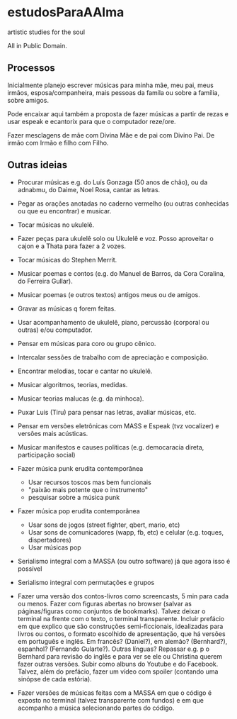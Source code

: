 # estudosParaAAlma
artistic studies for the soul

All in Public Domain.

## Processos
Inicialmente planejo escrever músicas
para minha mãe, meu pai, meus irmãos, esposa/companheira,
mais pessoas da famíla ou sobre a família,
sobre amigos.

Pode encaixar aqui também a proposta
de fazer músicas a partir de rezas e
usar espeak e ecantorix para que o
computador reze/ore.

Fazer mesclagens de mãe com Divina Mãe
e de pai com Divino Pai.
De irmão com Irmão
e filho com Filho.

## Outras ideias
* Procurar músicas e.g. do Luís Gonzaga (50 anos de chão),
ou da adnabmu, do Daime, Noel Rosa,
cantar as letras.
* Pegar as orações anotadas no caderno vermelho (ou outras conhecidas ou que eu encontrar)
e musicar.
* Tocar músicas no ukulelê.
* Fazer peças para ukulelê solo ou Ukulelê e voz.
Posso aproveitar o cajon e a Thata para fazer a 2 vozes.
* Tocar músicas do Stephen Merrit.
* Musicar poemas e contos (e.g. do Manuel de Barros,
da Cora Coralina, do Ferreira Gullar).
* Musicar poemas (e outros textos) antigos meus ou de amigos.
* Gravar as músicas q forem feitas.
* Usar acompanhamento de ukulelê, piano, percussão (corporal ou outras)
e/ou computador.
* Pensar em músicas para coro ou grupo cênico.
* Intercalar sessões de trabalho com de apreciação e composição.
* Encontrar melodias, tocar e cantar no ukulelê.
* Musicar algoritmos, teorias, medidas.
* Musicar teorias malucas (e.g. da minhoca).
* Puxar Luis (Tiru) para pensar nas letras, avaliar músicas, etc.
* Pensar em versões eletrônicas com MASS e Espeak (tvz vocalizer)
e versões mais acústicas.
* Musicar manifestos e causes políticas (e.g. democaracia direta, participação social)
* Fazer música punk erudita contemporânea
  - Usar recursos toscos mas bem funcionais
  - "paixão mais potente que o instrumento"
  - pesquisar sobre a música punk
* Fazer música pop erudita contemporânea
  - Usar sons de jogos (street fighter, qbert, mario, etc)
  - Usar sons de comunicadores (wapp, fb, etc) e celular (e.g. toques, dispertadores)
  - Usar músicas pop
* Serialismo integral com a MASSA (ou outro software) já que agora isso é possível
* Serialismo integral com permutações e grupos
* Fazer uma versão dos contos-livros como screencasts, 5 min para cada ou menos.
Fazer com figuras abertas no browser (salvar as páginas/figuras como conjuntos de bookmarks).
Talvez deixar o terminal na frente com o texto, o terminal transparente.
Incluir prefácio em que explico que são construções semi-ficcionais,
idealizadas para livros ou contos, o formato escolhido de apresentação,
que há versões em português e inglês.
Em francês? (Daniel?), em alemão? (Bernhard?),
espanhol? (Fernando Gularte?).
Outras línguas?
Repassar e.g. p o Bernhard para revisão do inglês e para ver
se ele ou Christina querem fazer outras versões.
Subir como albuns do Youtube e do Facebook.
Talvez, além do prefácio, fazer um vídeo com spoiler (contando uma sinópse de cada estória).

* Fazer versões de músicas feitas com a MASSA em que o código é
exposto no terminal (talvez transparente com fundos) e em que acompanho
a música selecionando partes do código.



